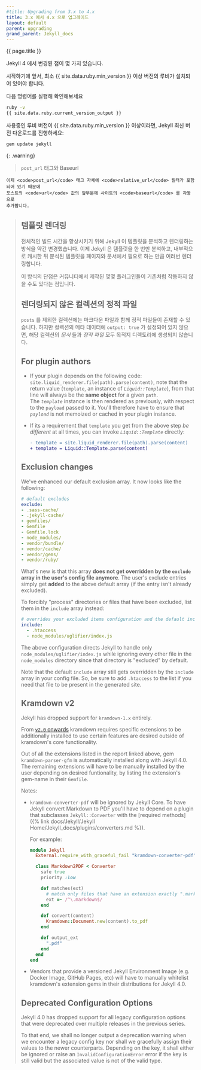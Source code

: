 ```yaml
---
#title: Upgrading from 3.x to 4.x
title: 3.x 에서 4.x 으로 업그레이드
layout: default
parent: upgrading
grand_parent: Jekyll_docs
---
```


{{ page.title }}

<!--
A few things have changed in Jekyll 4.
-->
Jekyll 4 에서 변경된 점이 몇 가지 있습니다.

<!--
Before we dive in, you need to have at least Ruby {{ site.data.ruby.min_version }}
installed.
-->
시작하기에 앞서, 최소 {{ site.data.ruby.min_version }} 이상 버전의 루비가
설치되어 있어야 합니다.

<!--
Run the following in your terminal to check
-->
다음 명령어를 실행해 확인해보세요

```sh
ruby -v
{{ site.data.ruby.current_version_output }}
```

<!--
If you're using a supported Ruby version >= {{ site.data.ruby.min_version }}, go ahead
and fetch the latest version of Jekyll:
-->
사용중인 루비 버전이 {{ site.data.ruby.min_version }} 이상이라면, Jekyll
최신 버전 다운로드를 진행하세요:

```sh
gem update jekyll
```

<!--
  <h5><code>post_url</code> Tag and Baseurl</h5>
-->

{: .warning}
> <code>post_url</code> 태그와 Baseurl
<!--
    The <code>post_url</code> tag now incorporates the <code>relative_url</code> filter within itself
    and therefore automatically prepends your site's <code>baseurl</code> to the post's <code>url</code>
    value.
-->
    이제 <code>post_url</code> 태그 자체에 <code>relative_url</code> 필터가 포함되어 있기 때문에
    포스트의 <code>url</code> 값의 앞부분에 사이트의 <code>baseurl</code> 를 자동으로
    추가합니다.
> <!--
    Please ensure that you change all instances of the <code>post_url</code> usage as following:
-->
    코드 <code>post_url</code> 이 사용된 모든 부분을 다음과 같이 변경하기 바랍니다:
> 
{% highlight diff %}
{% raw %}
- {{ site.baseurl }}/{% post_url 2018-03-20-hello-world.markdown %}
+ {% post_url 2018-03-20-hello-world.markdown %}
{% endraw %}
{% endhighlight %}
</div>

<!--
## Template rendering
-->
## 템플릿 렌더링

<!--
We've slightly altered the way Jekyll parses and renders your various templates
to improve the overall build times. Jekyll now parses a template once, caches it
internally and then renders the parsed template multiple times as required by
your pages and documents.
-->
전체적인 빌드 시간을 향상시키기 위해 Jekyll 이 템플릿을 분석하고 렌더링하는
방식을 약간 변경했습니다. 이제 Jekyll 은 템플릿을 한 번만 분석하고, 내부적으로 캐시한
뒤 분석된 템플릿을 페이지와 문서에서 필요로 하는 만큼 여러번
렌더링합니다.

<!--
The downside to this is that some of the community-authored plugins may not work
as they previously used to.
-->
이 방식의 단점은 커뮤니티에서 제작된 몇몇 플러그인들이 기존처럼 작동하지 않을 수도
있다는 점입니다.

<!--
## Static files in unrendered collections
-->
## 렌더링되지 않은 컬렉션의 정적 파일

<!--
Collections other than `posts` can contain static assets along with Markdown files.
But if the collection has not been configured with metadata `output: true`, then
neither its *documents* nor its *static assets* will be output to the destination
directory.
-->
`posts` 를 제외한 컬렉션에는 마크다운 파일과 함께 정적 파일들이 존재할 수 있습니다.
하지만 컬렉션의 메타 데이터에 `output: true` 가 설정되어 있지 않으면, 해당 컬렉션의
*문서* 들과 *정적 파일* 모두 목적지 디렉토리에 생성되지
않습니다. 

## For plugin authors

* If your plugin depends on the following code: `site.liquid_renderer.file(path).parse(content)`,
note that the return value (`template`, an instance of *`Liquid::Template`*), from that line will
always be the **same object** for a given `path`. <br/>
The *`template`* instance is then rendered as previously, with respect to the `payload` passed to it.
You'll therefore have to ensure that *`payload`* is not memoized or cached in your plugin instance.

* If its a requirement that `template` you get from the above step *be different* at all times,
you can invoke *`Liquid::Template`* directly:

  ```diff
  - template = site.liquid_renderer.file(path).parse(content)
  + template = Liquid::Template.parse(content)
  ```

## Exclusion changes

We've enhanced our default exclusion array.
It now looks like the following:

```yaml
# default excludes
exclude:
- .sass-cache/
- .jekyll-cache/
- gemfiles/
- Gemfile
- Gemfile.lock
- node_modules/
- vendor/bundle/
- vendor/cache/
- vendor/gems/
- vendor/ruby/
```

What's new is that this array **does not get overridden by the `exclude` array
in the user's config file anymore**. The user's exclude entries simply get
**added** to the above default array (if the entry isn't already excluded).

To forcibly "process" directories or files that have been excluded, list them
in the `include` array instead:

```yaml
# overrides your excluded items configuration and the default include array ([".htaccess"])
include:
  - .htaccess
  - node_modules/uglifier/index.js
```

The above configuration directs Jekyll to handle only
`node_modules/uglifier/index.js` while ignoring every other file in the
`node_modules` directory since that directory is "excluded" by default.

Note that the default `include` array still gets overridden by the `include`
array in your config file. So, be sure to add `.htaccess` to the list if you
need that file to be present in the generated site.

## Kramdown v2

Jekyll has dropped support for `kramdown-1.x` entirely.

From [`v2.0` onwards](https://kramdown.gettalong.org/news.html#kramdown-200-released)
kramdown requires specific extensions to be additionally installed to use
certain features are desired outside of kramdown's core functionality.

Out of all the extensions listed in the report linked above, gem
`kramdown-parser-gfm` is automatically installed along with Jekyll 4.0. The
remaining extensions will have to be manually installed by the user depending on
desired funtionality, by listing the extension's gem-name in their `Gemfile`.

Notes:
  * `kramdown-converter-pdf` will be ignored by Jekyll Core. To have Jekyll convert Markdown to PDF
    you'll have to depend on a plugin that subclasses `Jekyll::Converter` with the
    [required methods]({% link docs/Jekyll/Jekyll Home/Jekyll_docs/plugins/converters.md %}).

    For example:

    ```ruby
    module Jekyll
      External.require_with_graceful_fail "kramdown-converter-pdf"

      class Markdown2PDF < Converter
        safe true
        priority :low

        def matches(ext)
          # match only files that have an extension exactly ".markdown"
          ext =~ /^\.markdown$/
        end

        def convert(content)
          Kramdown::Document.new(content).to_pdf
        end

        def output_ext
          ".pdf"
        end
      end
    end
    ```

  * Vendors that provide a versioned Jekyll Environment Image (e.g. Docker Image, GitHub Pages, etc)
    will have to manually whitelist kramdown's extension gems in their distributions for Jekyll 4.0.

## Deprecated Configuration Options

Jekyll 4.0 has dropped support for all legacy configuration options that were deprecated over multiple
releases in the previous series.

To that end, we shall no longer output a deprecation warning when we encounter a legacy config key nor
shall we gracefully assign their values to the newer counterparts. Depending on the key, it shall either
be ignored or raise an `InvalidConfigurationError` error if the key is still valid but the associated
value is not of the valid type.
